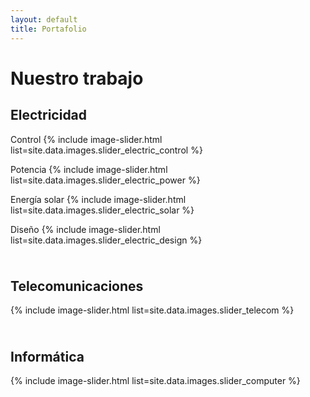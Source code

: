 ```yaml
---
layout: default
title: Portafolio
---
```


# Nuestro trabajo

## Electricidad  

Control
{% include image-slider.html list=site.data.images.slider_electric_control %}  

Potencia
{% include image-slider.html list=site.data.images.slider_electric_power %} 

Energía solar
{% include image-slider.html list=site.data.images.slider_electric_solar %} 

Diseño
{% include image-slider.html list=site.data.images.slider_electric_design %}   

<div style="padding-bottom: 10px;"></div>
 
## Telecomunicaciones
{% include image-slider.html list=site.data.images.slider_telecom %}    

<div style="padding-bottom: 10px;"></div>

## Informática 
{% include image-slider.html list=site.data.images.slider_computer %} 
